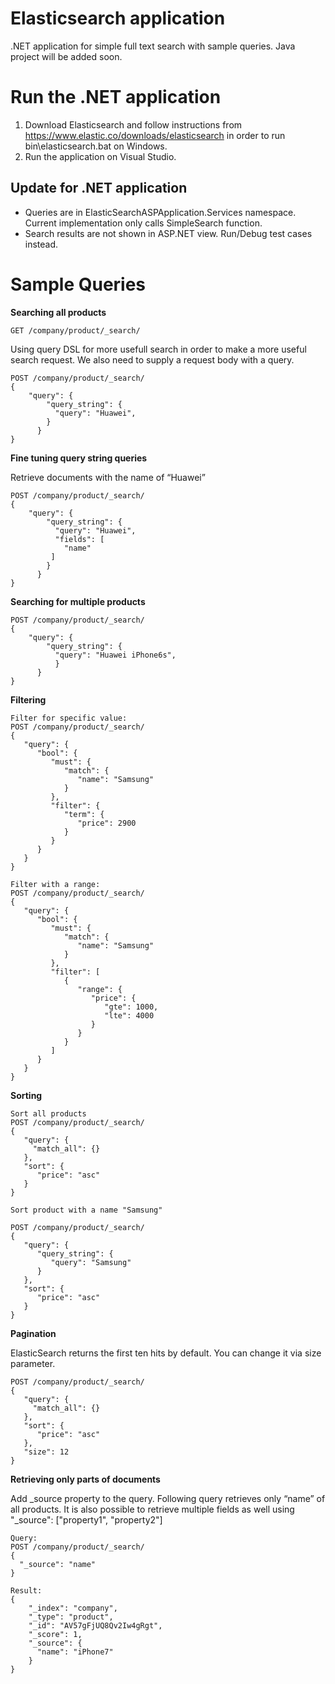 # Elasticsearch application
.NET application for simple full text search with sample queries. Java project will be added soon.

# Run the .NET application
1. Download Elasticsearch and follow instructions from https://www.elastic.co/downloads/elasticsearch in order to run bin\elasticsearch.bat on Windows.
2. Run the application on Visual Studio.

## Update for .NET application
* Queries are in ElasticSearchASPApplication.Services namespace. Current implementation only calls SimpleSearch function.
* Search results are not shown in ASP.NET view. Run/Debug test cases instead.

# Sample Queries

**Searching all products**

```
GET /company/product/_search/
```

Using query DSL for more usefull search in order to make a more useful search request. We also need to supply a request body with a query.

```
POST /company/product/_search/
{
    "query": {
        "query_string": {
          "query": "Huawei", 
        }
      }
}
```
**Fine tuning query string queries**

Retrieve documents with the name of “Huawei”
```
POST /company/product/_search/
{
    "query": {
        "query_string": {
          "query": "Huawei", 
          "fields": [
            "name"
         ]
        }
      }
}
```
**Searching for multiple products**

```
POST /company/product/_search/
{
    "query": {
        "query_string": {
          "query": "Huawei iPhone6s",
          }
      }
}
```
**Filtering**

```
Filter for specific value:
POST /company/product/_search/
{
   "query": {
      "bool": {
         "must": {
            "match": {
               "name": "Samsung"
            }
         },
         "filter": {
            "term": {
               "price": 2900
            }
         }
      }
   }
}

Filter with a range:
POST /company/product/_search/
{
   "query": {
      "bool": {
         "must": {
            "match": {
               "name": "Samsung"
            }
         },
         "filter": [
            {
               "range": {
                  "price": {
                     "gte": 1000,
                     "lte": 4000
                  }
               }
            }
         ]
      }
   }
}
```
**Sorting**

```
Sort all products
POST /company/product/_search/
{
   "query": {
     "match_all": {}
   },
   "sort": {
      "price": "asc"
   }
}

Sort product with a name "Samsung"

POST /company/product/_search/
{
   "query": {
      "query_string": {
         "query": "Samsung"
      }
   },
   "sort": {
      "price": "asc"
   }
}
```

**Pagination**

ElasticSearch returns the first ten hits by default. You can change it via size parameter.
```
POST /company/product/_search/
{
   "query": {
     "match_all": {}
   },
   "sort": {
      "price": "asc"
   },
   "size": 12
}
```

**Retrieving only parts of documents**

Add  _source property to the query. Following query retrieves only “name” of all products. It is also possible to retrieve multiple fields as well using "_source": ["property1", "property2"]
```
Query:
POST /company/product/_search/
{
  "_source": "name"
}

Result:
{
    "_index": "company",
    "_type": "product",
    "_id": "AV57gFjUQ8Qv2Iw4gRgt",
    "_score": 1,
    "_source": {
      "name": "iPhone7"
    }
}
```
